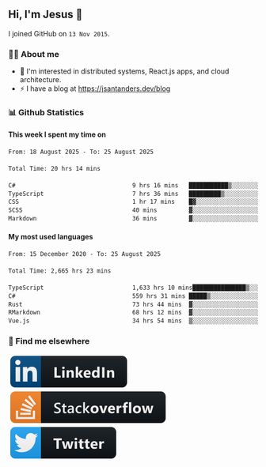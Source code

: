 ## Hi, I'm Jesus 👋

I joined GitHub on `13 Nov 2015`.

<!-- Talking about you -->

### 👨‍💻 About me

- 👦 I'm interested in distributed systems, React.js apps, and cloud architecture.
- ⚡️ I have a blog at <https://jsantanders.dev/blog>

### 📊 Github Statistics

#### This week I spent my time on

<!--START_SECTION:weekly-->

```txt
From: 18 August 2025 - To: 25 August 2025

Total Time: 20 hrs 14 mins

C#                                 9 hrs 16 mins   ███████████▒░░░░░░░░░░░░░   45.83 %
TypeScript                         7 hrs 36 mins   █████████▒░░░░░░░░░░░░░░░   37.56 %
CSS                                1 hr 17 mins    █▓░░░░░░░░░░░░░░░░░░░░░░░   06.35 %
SCSS                               40 mins         ▓░░░░░░░░░░░░░░░░░░░░░░░░   03.31 %
Markdown                           36 mins         ▓░░░░░░░░░░░░░░░░░░░░░░░░   03.04 %
```

<!--END_SECTION:weekly-->

#### My most used languages

<!--START_SECTION:alltime-->

```txt
From: 15 December 2020 - To: 25 August 2025

Total Time: 2,665 hrs 23 mins

TypeScript                         1,633 hrs 10 mins███████████████▒░░░░░░░░░   61.27 %
C#                                 559 hrs 31 mins █████▒░░░░░░░░░░░░░░░░░░░   20.99 %
Rust                               73 hrs 44 mins  ▓░░░░░░░░░░░░░░░░░░░░░░░░   02.77 %
RMarkdown                          68 hrs 12 mins  ▓░░░░░░░░░░░░░░░░░░░░░░░░   02.56 %
Vue.js                             34 hrs 54 mins  ▒░░░░░░░░░░░░░░░░░░░░░░░░   01.31 %
```

<!--END_SECTION:alltime-->

### 📢 Find me elsewhere

<p>
  <a target="_blank" href="https://linkedin.com/in/jsantanders">
    <img src="https://github.com/jsantanders/jsantanders/blob/master/img/linkedin.svg" alt="LinkedIn" style="vertical-align:top; margin:4px">
  </a>
  
  <a target="_blank" href="https://stackoverflow.com/users/7318331/jesus-santander">
    <img src="https://github.com/jsantanders/jsantanders/blob/master/img/stackoverflow.svg" alt="StackOverflow" style="vertical-align:top; margin:4px">
  </a>
  
  <a target="_blank" href="http://twitter.com/jsantanders">
    <img src="https://github.com/jsantanders/jsantanders/blob/master/img/twitter.svg" alt="Twitter" style="vertical-align:top; margin:4px">
  </a>
</p>
